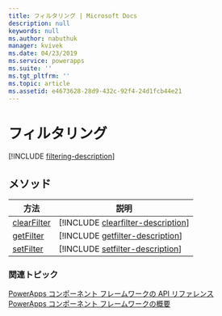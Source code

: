 ```yaml
---
title: フィルタリング | Microsoft Docs
description: null
keywords: null
ms.author: nabuthuk
manager: kvivek
ms.date: 04/23/2019
ms.service: powerapps
ms.suite: ''
ms.tgt_pltfrm: ''
ms.topic: article
ms.assetid: e4673628-28d9-432c-92f4-24d1fcb44e21
---
```


# <a name="filtering"></a>フィルタリング

<!-- IDataSetExposedFiltering  -->

[!INCLUDE [filtering-description](includes/filtering-description.md)]

## <a name="methods"></a>メソッド

|方法 | 説明 | 
| ------------- |-------------|
|[clearFilter](filtering/clearfilter.md)|[!INCLUDE [clearfilter-description](filtering/includes/clearfilter-description.md)]|
|[getFilter](filtering/getfilter.md)|[!INCLUDE [getfilter-description](filtering/includes/getfilter-description.md)]|
|[setFilter](filtering/setfilter.md)|[!INCLUDE [setfilter-description](filtering/includes/setfilter-description.md)]|

### <a name="related-topics"></a>関連トピック

[PowerApps コンポーネント フレームワークの API リファレンス](../reference/index.md)<br/>
[PowerApps コンポーネント フレームワークの概要](../overview.md)